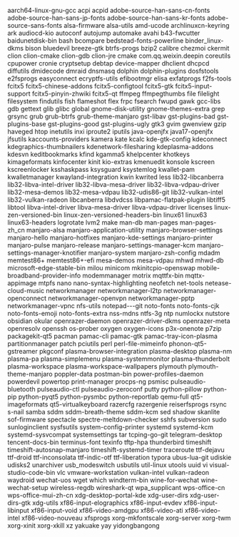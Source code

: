aarch64-linux-gnu-gcc
acpi
acpid
adobe-source-han-sans-cn-fonts
adobe-source-han-sans-jp-fonts
adobe-source-han-sans-kr-fonts
adobe-source-sans-fonts
alsa-firmware
alsa-utils
amd-ucode
archlinuxcn-keyring
ark
audiocd-kio
autoconf
autojump
automake
avahi
b43-fwcutter
baidunetdisk-bin
bash
bcompare
bedstead-fonts-powerline
binder_linux-dkms
bison
bluedevil
breeze-gtk
btrfs-progs
bzip2
calibre
chezmoi
ckermit
clion
clion-cmake
clion-gdb
clion-jre
cmake
com.qq.weixin.deepin
coreutils
cpupower
cronie
cryptsetup
debtap
device-mapper
dhclient
dhcpcd
diffutils
dmidecode
dmraid
dnsmasq
dolphin
dolphin-plugins
dosfstools
e2fsprogs
easyconnect
ecryptfs-utils
efibootmgr
elisa
exfatprogs
f2fs-tools
fcitx5
fcitx5-chinese-addons
fcitx5-configtool
fcitx5-gtk
fcitx5-input-support
fcitx5-pinyin-zhwiki
fcitx5-qt
ffmpeg
ffmpegthumbs
file
filelight
filesystem
findutils
fish
flameshot
flex
frpc
fsearch
fwupd
gawk
gcc-libs
gdb
gettext
glib
glibc
global
gnome-disk-utility
gnome-themes-extra
grep
grsync
grub
grub-btrfs
grub-theme-manjaro
gst-libav
gst-plugins-bad
gst-plugins-base
gst-plugins-good
gst-plugins-ugly
gtk3
gvim
gwenview
gzip
haveged
htop
inetutils
inxi
iproute2
iputils
java-openjfx
java17-openjfx
jfsutils
kaccounts-providers
kamera
kate
kcalc
kde-gtk-config
kdeconnect
kdegraphics-thumbnailers
kdenetwork-filesharing
kdeplasma-addons
kdesvn
keditbookmarks
kfind
kgamma5
khelpcenter
khotkeys
kimageformats
kinfocenter
kinit
kio-extras
kmenuedit
konsole
kscreen
kscreenlocker
ksshaskpass
ksysguard
ksystemlog
kwallet-pam
kwalletmanager
kwayland-integration
kwin
kwrited
less
lib32-libcanberra
lib32-libva-intel-driver
lib32-libva-mesa-driver
lib32-libva-vdpau-driver
lib32-mesa-demos
lib32-mesa-vdpau
lib32-udis86-git
lib32-vulkan-intel
lib32-vulkan-radeon
libcanberra
libdvdcss
libpamac-flatpak-plugin
libtiff5
libtool
libva-intel-driver
libva-mesa-driver
libva-vdpau-driver
licenses
linux-zen-versioned-bin
linux-zen-versioned-headers-bin
linux61
linux63
linux63-headers
logrotate
lvm2
make
man-db
man-pages
man-pages-zh_cn
manjaro-alsa
manjaro-application-utility
manjaro-browser-settings
manjaro-hello
manjaro-hotfixes
manjaro-kde-settings
manjaro-printer
manjaro-pulse
manjaro-release
manjaro-settings-manager-kcm
manjaro-settings-manager-knotifier
manjaro-system
manjaro-zsh-config
mdadm
memtest86+
memtest86+-efi
mesa-demos
mesa-vdpau
mhwd
mhwd-db
microsoft-edge-stable-bin
milou
minicom
mkinitcpio-openswap
mobile-broadband-provider-info
modemmanager
motrix
mqttfx-bin
mqttx-appimage
mtpfs
nano
nano-syntax-highlighting
neofetch
net-tools
netease-cloud-music
networkmanager
networkmanager-l2tp
networkmanager-openconnect
networkmanager-openvpn
networkmanager-pptp
networkmanager-vpnc
nfs-utils
notepad---git
noto-fonts
noto-fonts-cjk
noto-fonts-emoji
noto-fonts-extra
nss-mdns
ntfs-3g
ntp
numlockx
nutstore
obsidian
okular
openrazer-daemon
openrazer-driver-dkms
openrazer-meta
openresolv
openssh
os-prober
oxygen
oxygen-icons
p3x-onenote
p7zip
packagekit-qt5
pacman
pamac-cli
pamac-gtk
pamac-tray-icon-plasma
partitionmanager
patch
pciutils
perl
perl-file-mimeinfo
phonon-qt5-gstreamer
pkgconf
plasma-browser-integration
plasma-desktop
plasma-nm
plasma-pa
plasma-simplemenu
plasma-systemmonitor
plasma-thunderbolt
plasma-workspace
plasma-workspace-wallpapers
plymouth
plymouth-theme-manjaro
poppler-data
postman-bin
power-profiles-daemon
powerdevil
powertop
print-manager
procps-ng
psmisc
pulseaudio-bluetooth
pulseaudio-ctl
pulseaudio-zeroconf
putty
python-pillow
python-pip
python-pyqt5
python-pysmbc
python-reportlab
qemu-full
qt5-imageformats
qt5-virtualkeyboard
razercfg
razergenie
reiserfsprogs
rsync
s-nail
samba
sddm
sddm-breath-theme
sddm-kcm
sed
shadow
skanlite
sof-firmware
spectacle
spectre-meltdown-checker
sshfs
subversion
sudo
sunloginclient
sysfsutils
system-config-printer
systemd
systemd-kcm
systemd-sysvcompat
systemsettings
tar
tcping-go-git
telegram-desktop
tencent-docs-bin
terminus-font
texinfo
tftp-hpa
thunderbird
timeshift
timeshift-autosnap-manjaro
timeshift-systemd-timer
traceroute
ttf-dejavu
ttf-droid
ttf-inconsolata
ttf-indic-otf
ttf-liberation
typora
ubus-lua-git
udiskie
udisks2
unarchiver
usb_modeswitch
usbutils
util-linux
utools
uuid
vi
visual-studio-code-bin
vlc
vmware-workstation
vulkan-intel
vulkan-radeon
waydroid
wechat-uos
wget
which
windterm-bin
wine-for-wechat
wine-wechat-setup
wireless-regdb
wireshark-qt
wpa_supplicant
wps-office-cn
wps-office-mui-zh-cn
xdg-desktop-portal-kde
xdg-user-dirs
xdg-user-dirs-gtk
xdg-utils
xf86-input-elographics
xf86-input-evdev
xf86-input-libinput
xf86-input-void
xf86-video-amdgpu
xf86-video-ati
xf86-video-intel
xf86-video-nouveau
xfsprogs
xorg-mkfontscale
xorg-server
xorg-twm
xorg-xinit
xorg-xkill
xz
yakuake
yay
yidongbangong
